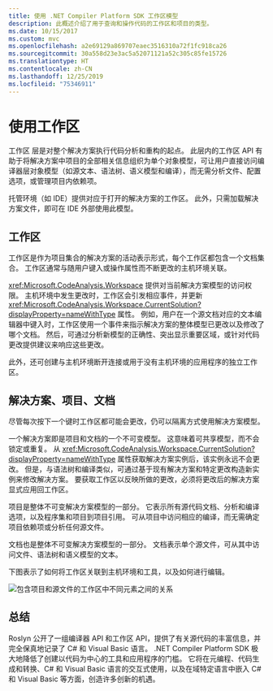 ```yaml
---
title: 使用 .NET Compiler Platform SDK 工作区模型
description: 此概述介绍了用于查询和操作代码的工作区和项目的类型。
ms.date: 10/15/2017
ms.custom: mvc
ms.openlocfilehash: a2e69129a869707eaec3516310a72f1fc918ca26
ms.sourcegitcommit: 30a558d23e3ac5a52071121a52c305c85fe15726
ms.translationtype: HT
ms.contentlocale: zh-CN
ms.lasthandoff: 12/25/2019
ms.locfileid: "75346911"
---
```

# <a name="work-with-a-workspace"></a>使用工作区

工作区  层是对整个解决方案执行代码分析和重构的起点。 此层内的工作区 API 有助于将解决方案中项目的全部相关信息组织为单个对象模型，可让用户直接访问编译器层对象模型（如源文本、语法树、语义模型和编译），而无需分析文件、配置选项，或管理项目内依赖项。 

托管环境（如 IDE）提供对应于打开的解决方案的工作区。 此外，只需加载解决方案文件，即可在 IDE 外部使用此模型。

## <a name="workspace"></a>工作区

工作区是作为项目集合的解决方案的活动表示形式，每个工作区都包含一个文档集合。 工作区通常与随用户键入或操作属性而不断更改的主机环境关联。 

<xref:Microsoft.CodeAnalysis.Workspace> 提供对当前解决方案模型的访问权限。 主机环境中发生更改时，工作区会引发相应事件，并更新 <xref:Microsoft.CodeAnalysis.Workspace.CurrentSolution?displayProperty=nameWithType> 属性。 例如，用户在一个源文档对应的文本编辑器中键入时，工作区使用一个事件来指示解决方案的整体模型已更改以及修改了哪个文档。 然后，可通过分析新模型的正确性、突出显示重要区域，或针对代码更改提供建议来响应这些更改。 

此外，还可创建与主机环境断开连接或用于没有主机环境的应用程序的独立工作区。

## <a name="solutions-projects-documents"></a>解决方案、项目、文档

尽管每次按下一个键时工作区都可能会更改，仍可以隔离方式使用解决方案模型。 

一个解决方案即是项目和文档的一个不可变模型。 这意味着可共享模型，而不会锁定或重复。 从 <xref:Microsoft.CodeAnalysis.Workspace.CurrentSolution?displayProperty=nameWithType> 属性获取解决方案实例后，该实例永远不会更改。 但是，与语法树和编译类似，可通过基于现有解决方案和特定更改构造新实例来修改解决方案。 要获取工作区以反映所做的更改，必须将更改后的解决方案显式应用回工作区。

项目是整体不可变解决方案模型的一部分。 它表示所有源代码文档、分析和编译选项，以及程序集和项目到项目引用。 可从项目中访问相应的编译，而无需确定项目依赖项或分析任何源文件。

文档也是整体不可变解决方案模型的一部分。 文档表示单个源文件，可从其中访问文件、语法树和语义模型的文本。

下图表示了如何将工作区关联到主机环境和工具，以及如何进行编辑。

![包含项目和源文件的工作区中不同元素之间的关系](media/work-with-workspace/workspace-obj-relations.png)

## <a name="summary"></a>总结

Roslyn 公开了一组编译器 API 和工作区 API，提供了有关源代码的丰富信息，并完全保真地记录了 C# 和 Visual Basic 语言。  .NET Compiler Platform SDK 极大地降低了创建以代码为中心的工具和应用程序的门槛。 它将在元编程、代码生成和转换、C# 和 Visual Basic 语言的交互式使用，以及在域特定语言中嵌入 C# 和 Visual Basic 等方面，创造许多创新的机遇。  
